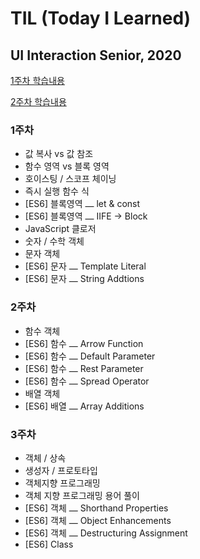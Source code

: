 # TIL (Today I Learned)

## UI Interaction Senior, 2020

<p><a href="./WEEK01.md">1주차 학습내용</a></p>
<p><a href="./WEEK02.md">2주차 학습내용</a></p>

### 1주차

- 값 복사 vs 값 참조
- 함수 영역 vs 블록 영역
- 호이스팅 / 스코프 체이닝
- 즉시 실행 함수 식
- [ES6] 블록영역 ⎼ let & const
- [ES6] 블록영역 ⎼ IIFE → Block
- JavaScript 클로저
- 숫자 / 수학 객체
- 문자 객체
- [ES6] 문자 ⎼ Template Literal
- [ES6] 문자 ⎼ String Addtions

### 2주차

- 함수 객체
- [ES6] 함수 ⎼ Arrow Function
- [ES6] 함수 ⎼ Default Parameter
- [ES6] 함수 ⎼ Rest Parameter
- [ES6] 함수 ⎼ Spread Operator
- 배열 객체
- [ES6] 배열 ⎼ Array Additions

### 3주차

- 객체 / 상속
- 생성자 / 프로토타입
- 객체지향 프로그래밍
- 객체 지향 프로그래밍 용어 풀이
- [ES6] 객체 ⎼ Shorthand Properties
- [ES6] 객체 ⎼ Object Enhancements
- [ES6] 객체 ⎼ Destructuring Assignment
- [ES6] Class
